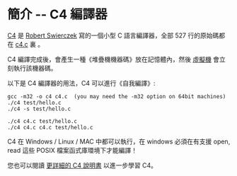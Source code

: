 # 簡介 -- C4 編譯器 

[C4](https://github.com/rswier/c4) 是 [Robert Swierczek](https://github.com/rswier/) 寫的一個小型 C 語言編譯器，全部 527 行的原始碼都在 [c4.c](https://github.com/cccbook/c4/blob/master/c4.c) 裏 。

C4 編譯完成後，會產生一種《堆疊機機器碼》放在記憶體內，然後 [虛擬機](vm) 會立刻執行該機器碼。

以下是 C4 編譯器的用法，C4 可以進行《自我編譯》:

```
gcc -m32 -o c4 c4.c  (you may need the -m32 option on 64bit machines)
./c4 test/hello.c
./c4 -s test/hello.c

./c4 c4.c test/hello.c
./c4 c4.c c4.c test/hello.c
```

C4 在 Windows / Linux / MAC 中都可以執行，在 windows 必須在有支援 open, read 這些 POSIX 檔案函式庫環境下才能編譯！

您也可以閱讀 [更詳細的 C4 說明書](./) 以進一步學習 C4。








